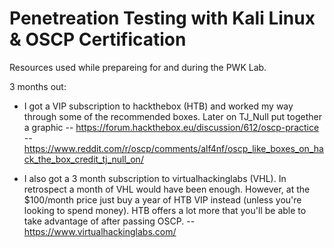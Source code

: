 # Penetreation Testing with Kali Linux & OSCP Certification

Resources used while prepareing for and during the PWK Lab.


3 months out:
- I got a VIP subscription to hackthebox (HTB) and worked my way through some of the recommended boxes. Later on TJ_Null put together a graphic
-- https://forum.hackthebox.eu/discussion/612/oscp-practice
-- https://www.reddit.com/r/oscp/comments/alf4nf/oscp_like_boxes_on_hack_the_box_credit_tj_null_on/

- I also got a 3 month subscription to virtualhackinglabs (VHL). In retrospect a month of VHL would have been enough. However, at the $100/month price just buy a year of HTB VIP instead (unless you're looking to spend money). HTB offers a lot more that you'll be able to take advantage of after passing OSCP. 
-- https://www.virtualhackinglabs.com/
